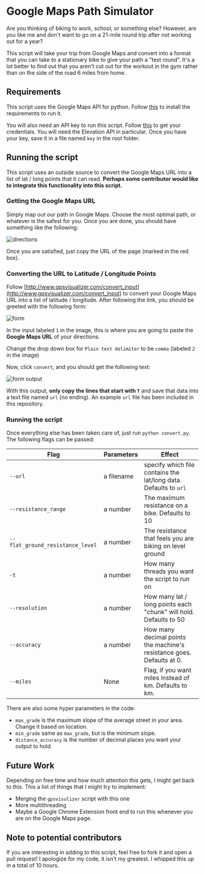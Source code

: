 # Google Maps Path Simulator
Are you thinking of biking to work, school, or something else? However, are you like me and
don't want to go on a 21-mile round trip after not working out for a year? 

This script will take your trip from Google Maps and convert into a format that you can take
to a stationary bike to give your path a "test round". It's a lot better to find out that
you aren't cut out for the workout in the gym rather than on the side of the road 6 miles
from home.

## Requirements
This script uses the Google Maps API for python. Follow 
[this](https://github.com/googlemaps/google-maps-services-python#installation) to install
the requirements to run it. 

You will also need an API key to run this script. Follow 
[this](https://github.com/googlemaps/google-maps-services-python#api-keys) to get your
credentials. You will need the Elevation API in particular. Once you have your key, save it
in a file named `key` in the root folder.

## Running the script
This script uses an outside source to convert the Google Maps URL into a list of lat / long
points that it can read. **Perhaps some contributor would like to integrate this
functionality into this script.**

### Getting the Google Maps URL
Simply map out our path in Google Maps. Choose the most optimal path, or whatever is the
safest for you. Once you are done, you should have something like the following:

![directions](https://i.imgur.com/WM4Jwg7.png)

Once you are satisfied, just copy the URL of the page (marked in the red box).

### Converting the URL to Latitude / Longitude Points
Follow [http://www.gpsvisualizer.com/convert_input](http://www.gpsvisualizer.com/convert_input)
to convert your Google Maps URL into a list of latitude / longitude. After following the
link, you should be greeted with the following form:

![form](https://i.imgur.com/46loKc2.png)

In the input labeled `1` in the image, this is where you are going to paste the **Google
Maps URL** of your directions. 

Change the drop down box for `Plain text delimiter` to be `comma` (labeled `2` in the image)

Now, click `convert`, and you should get the following text:

![form output](https://i.imgur.com/E7cgMwr.png)

With this output, **only copy the lines that start with `T`** and save that data into a text
file named `url` (no ending). An example `url` file has been included in this repository.

### Running the script
Once everything else has been taken care of, just run `python convert.py`. The following
flags can be passed:

| Flag    | Parameters | Effect |
| ------- | ---------- | ------ |
| `--url` | a filename | specify which file contains the lat/long data. Defaults to `url` |
| `--resistance_range` | a number | The maximum resistance on a bike. Defaults to 10 |
| `--flat_ground_resistance_level` | a number | The resistance that feels you are biking on level ground |
| `-t` | a number | How many threads you want the script to run on |
| `--resolution` | a number | How many lat / long points each "chunk" will hold. Defaults to 50 |
| `--accuracy` | a number |  How many decimal points the machine's resistance goes.  Defaults at 0. |
| `--miles` | None | Flag, if you want miles instead of km. Defaults to km. |

There are also some hyper parameters in the code:
* `max_grade` is the maximum slope of the average street in your area. Change it based on
  location.
* `min_grade` same as `max_grade`, but is the minimum slope.
* `distance_accuracy` is the number of decimal places you want your output to hold.

## Future Work
Depending on free time and how much attention this gets, I might get back to this. This a
list of things that I might try to implement:
* Merging the `gpsvisulizer` script with this one
* More multithreading
* Maybe a Google Chrome Extension front end to run this whenever you are on the Google Maps
  page.

## Note to potential contributors
If you are interesting in adding to this script, feel free to fork it and open a pull
request! I apologize for my code, it isn't my greatest. I whipped this up in a total of 10
hours.

